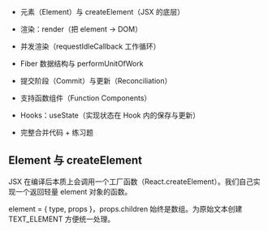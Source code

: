 - 元素（Element）与 createElement（JSX 的底层）

- 渲染：render（把 element -> DOM）

- 并发渲染（requestIdleCallback 工作循环）

- Fiber 数据结构与 performUnitOfWork

- 提交阶段（Commit）与更新（Reconciliation）

- 支持函数组件（Function Components）

- Hooks：useState（实现状态在 Hook 内的保存与更新）

- 完整合并代码 + 练习题

## Element 与 createElement

JSX 在编译后本质上会调用一个工厂函数（React.createElement）。我们自己实现一个返回轻量 element 对象的函数。

element = { type, props }，props.children 始终是数组。为原始文本创建 TEXT_ELEMENT 方便统一处理。
